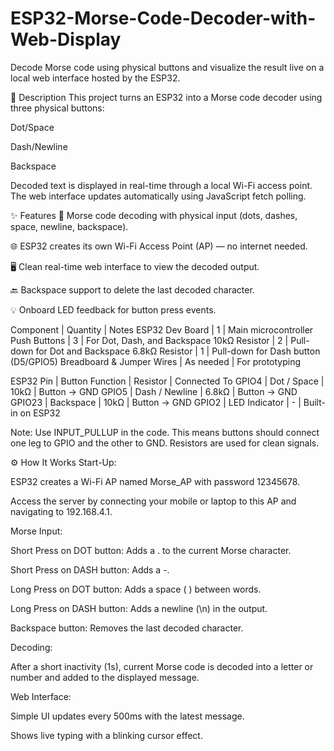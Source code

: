 # ESP32-Morse-Code-Decoder-with-Web-Display
Decode Morse code using physical buttons and visualize the result live on a local web interface hosted by the ESP32.

📝 Description
This project turns an ESP32 into a Morse code decoder using three physical buttons:

Dot/Space

Dash/Newline

Backspace

Decoded text is displayed in real-time through a local Wi-Fi access point. The web interface updates automatically using JavaScript fetch polling.


✨ Features
🧠 Morse code decoding with physical input (dots, dashes, space, newline, backspace).

🌐 ESP32 creates its own Wi-Fi Access Point (AP) — no internet needed.

🖥️ Clean real-time web interface to view the decoded output.

🔙 Backspace support to delete the last decoded character.

💡 Onboard LED feedback for button press events.


Component | Quantity | Notes
ESP32 Dev Board | 1 | Main microcontroller
Push Buttons | 3 | For Dot, Dash, and Backspace
10kΩ Resistor | 2 | Pull-down for Dot and Backspace
6.8kΩ Resistor | 1 | Pull-down for Dash button (D5/GPIO5)
Breadboard & Jumper Wires | As needed | For prototyping


ESP32 Pin | Button Function | Resistor | Connected To
GPIO4 | Dot / Space | 10kΩ | Button → GND
GPIO5 | Dash / Newline | 6.8kΩ | Button → GND
GPIO23 | Backspace | 10kΩ | Button → GND
GPIO2 | LED Indicator | - | Built-in on ESP32

Note: Use INPUT_PULLUP in the code. This means buttons should connect one leg to GPIO and the other to GND. Resistors are used for clean signals.



⚙️ How It Works
Start-Up:

ESP32 creates a Wi-Fi AP named Morse_AP with password 12345678.

Access the server by connecting your mobile or laptop to this AP and navigating to 192.168.4.1.

Morse Input:

Short Press on DOT button: Adds a . to the current Morse character.

Short Press on DASH button: Adds a -.

Long Press on DOT button: Adds a space ( ) between words.

Long Press on DASH button: Adds a newline (\n) in the output.

Backspace button: Removes the last decoded character.

Decoding:

After a short inactivity (1s), current Morse code is decoded into a letter or number and added to the displayed message.

Web Interface:

Simple UI updates every 500ms with the latest message.

Shows live typing with a blinking cursor effect.
